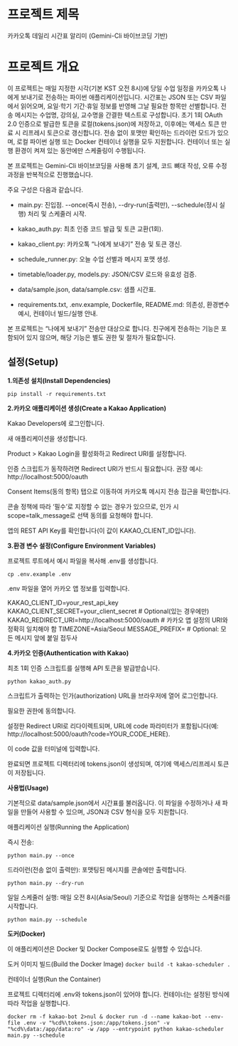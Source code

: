 # 프로젝트 제목

카카오톡 데일리 시간표 알리미 (Gemini-Cli 바이브코딩 기반)

# 프로젝트 개요

이 프로젝트는 매일 지정한 시각(기본 KST 오전 8시)에 당일 수업 일정을 카카오톡 나에게 보내기로 전송하는 파이썬 애플리케이션입니다. 시간표는 JSON 또는 CSV 파일에서 읽어오며, 요일·학기 기간·휴일 정보를 반영해 그날 필요한 항목만 선별합니다. 전송 메시지는 수업명, 강의실, 교수명을 간결한 텍스트로 구성합니다. 초기 1회 OAuth 2.0 인증으로 발급한 토큰을 로컬(tokens.json)에 저장하고, 이후에는 액세스 토큰 만료 시 리프레시 토큰으로 갱신합니다. 전송 없이 포맷만 확인하는 드라이런 모드가 있으며, 로컬 파이썬 실행 또는 Docker 컨테이너 실행을 모두 지원합니다. 컨테이너 또는 실행 환경이 켜져 있는 동안에만 스케줄링이 수행됩니다.

본 프로젝트는 Gemini-Cli 바이브코딩을 사용해 초기 설계, 코드 뼈대 작성, 오류 수정 과정을 반복적으로 진행했습니다.

주요 구성은 다음과 같습니다.

- main.py: 진입점. --once(즉시 전송), --dry-run(출력만), --schedule(정시 실행) 처리 및 스케줄러 시작.

- kakao_auth.py: 최초 인증 코드 발급 및 토큰 교환(1회).

- kakao_client.py: 카카오톡 “나에게 보내기” 전송 및 토큰 갱신.

- schedule_runner.py: 오늘 수업 선별과 메시지 포맷 생성.

- timetable/loader.py, models.py: JSON/CSV 로드와 유효성 검증.

- data/sample.json, data/sample.csv: 샘플 시간표.

- requirements.txt, .env.example, Dockerfile, README.md: 의존성, 환경변수 예시, 컨테이너 빌드/실행 안내.

본 프로젝트는 “나에게 보내기” 전송만 대상으로 합니다. 친구에게 전송하는 기능은 포함되어 있지 않으며, 해당 기능은 별도 권한 및 절차가 필요합니다.

## 설정(Setup)
**1.의존성 설치(Install Dependencies)**

`pip install -r requirements.txt`

**2.카카오 애플리케이션 생성(Create a Kakao Application)**

Kakao Developers에 로그인합니다.

새 애플리케이션을 생성합니다.

Product > Kakao Login을 활성화하고 Redirect URI를 설정합니다.

인증 스크립트가 동작하려면 Redirect URI가 반드시 필요합니다. 권장 예시: http://localhost:5000/oauth

Consent Items(동의 항목) 탭으로 이동하여 카카오톡 메시지 전송 접근을 확인합니다.

콘솔 정책에 따라 ‘필수’로 지정할 수 없는 경우가 있으므로, 인가 시 scope=talk_message로 선택 동의를 요청해야 합니다.

앱의 REST API Key를 확인합니다(이 값이 KAKAO_CLIENT_ID입니다).

**3.환경 변수 설정(Configure Environment Variables)**

프로젝트 루트에서 예시 파일을 복사해 .env를 생성합니다.

`cp .env.example .env`


.env 파일을 열어 카카오 앱 정보를 입력합니다.

KAKAO_CLIENT_ID=your_rest_api_key
KAKAO_CLIENT_SECRET=your_client_secret # Optional(있는 경우에만)
KAKAO_REDIRECT_URI=http://localhost:5000/oauth # 카카오 앱 설정의 URI와 정확히 일치해야 함
TIMEZONE=Asia/Seoul
MESSAGE_PREFIX= # Optional: 모든 메시지 앞에 붙일 접두사

**4.카카오 인증(Authentication with Kakao)**

최초 1회 인증 스크립트를 실행해 API 토큰을 발급받습니다.

`python kakao_auth.py`


스크립트가 출력하는 인가(authorization) URL을 브라우저에 열어 로그인합니다.

필요한 권한에 동의합니다.

설정한 Redirect URI로 리다이렉트되며, URL에 code 파라미터가 포함됩니다(예: http://localhost:5000/oauth?code=YOUR_CODE_HERE).

이 code 값을 터미널에 입력합니다.

완료되면 프로젝트 디렉터리에 tokens.json이 생성되며, 여기에 액세스/리프레시 토큰이 저장됩니다.

**사용법(Usage)**

기본적으로 data/sample.json에서 시간표를 불러옵니다. 이 파일을 수정하거나 새 파일을 만들어 사용할 수 있으며, JSON과 CSV 형식을 모두 지원합니다.

애플리케이션 실행(Running the Application)

즉시 전송:

`python main.py --once`


드라이런(전송 없이 출력만):
포맷팅된 메시지를 콘솔에만 출력합니다.

`python main.py --dry-run`


일일 스케줄러 실행:
매일 오전 8시(Asia/Seoul) 기준으로 작업을 실행하는 스케줄러를 시작합니다.

`python main.py --schedule`

**도커(Docker)**

이 애플리케이션은 Docker 및 Docker Compose로도 실행할 수 있습니다.

도커 이미지 빌드(Build the Docker Image)
`docker build -t kakao-scheduler .`

컨테이너 실행(Run the Container)

프로젝트 디렉터리에 .env와 tokens.json이 있어야 합니다. 컨테이너는 설정된 방식에 따라 작업을 실행합니다.

`docker rm -f kakao-bot 2>nul & docker run -d --name kakao-bot --env-file .env -v "%cd%\tokens.json:/app/tokens.json" -v "%cd%\data:/app/data:ro" -w /app --entrypoint python kakao-scheduler main.py --schedule`


